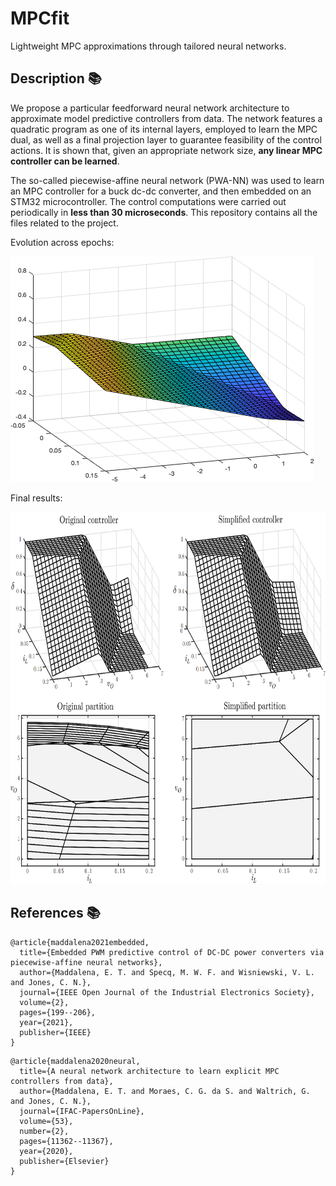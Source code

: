 # MPCfit

Lightweight MPC approximations through tailored neural networks.

## Description :books:

We propose a particular feedforward neural network architecture to approximate model predictive controllers from data. The network features a quadratic program as one of its internal layers, employed to learn the MPC dual, as well as a final projection layer to guarantee feasibility of the control actions. It is shown that, given an appropriate network size, **any linear MPC controller can be learned**.

The so-called piecewise-affine neural network (PWA-NN) was used to learn an MPC controller for a buck dc-dc converter, and then embedded on an STM32 microcontroller. The control computations were carried out periodically in **less than 30 microseconds**. This repository contains all the files related to the project.

Evolution across epochs:

![alt text](https://github.com/emilioMaddalena/MPCfit/blob/master/files/Sketch/fitting.gif)


Final results:

<img src="https://github.com/emilioMaddalena/MPCfit/blob/master/files/Sketch/comparison.png" width="700" height="595">

## References :books:

```
@article{maddalena2021embedded,
  title={Embedded PWM predictive control of DC-DC power converters via piecewise-affine neural networks},
  author={Maddalena, E. T. and Specq, M. W. F. and Wisniewski, V. L. and Jones, C. N.},
  journal={IEEE Open Journal of the Industrial Electronics Society},
  volume={2},
  pages={199--206},
  year={2021},
  publisher={IEEE}
}
```
```
@article{maddalena2020neural,
  title={A neural network architecture to learn explicit MPC controllers from data},
  author={Maddalena, E. T. and Moraes, C. G. da S. and Waltrich, G. and Jones, C. N.},
  journal={IFAC-PapersOnLine},
  volume={53},
  number={2},
  pages={11362--11367},
  year={2020},
  publisher={Elsevier}
}
```
